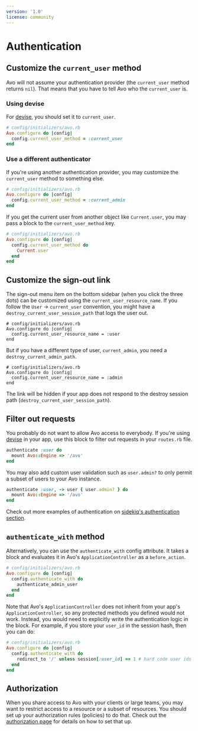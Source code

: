 ```yaml
---
version: '1.0'
license: community
---
```


# Authentication

## Customize the `current_user` method

Avo will not assume your authentication provider (the `current_user` method returns `nil`). That means that you have to tell Avo who the `current_user` is.

### Using devise

For [devise](https://github.com/heartcombo/devise), you should set it to `current_user`.

```ruby
# config/initializers/avo.rb
Avo.configure do |config|
  config.current_user_method = :current_user
end
```

### Use a different authenticator

If you're using another authentication provider, you may customize the `current_user` method to something else.

```ruby
# config/initializers/avo.rb
Avo.configure do |config|
  config.current_user_method = :current_admin
end
```

If you get the current user from another object like `Current.user`, you may pass a block to the `current_user_method` key.

```ruby
# config/initializers/avo.rb
Avo.configure do |config|
  config.current_user_method do
    Current.user
  end
end
```

## Customize the sign-out link

The sign-out menu item on the bottom sidebar (when you click the three dots) can be customized using the `current_user_resource_name`. If you follow the `User` -> `current_user` convention, you might have a `destroy_current_user_session_path` that logs the user out.

```ruby{3}
# config/initializers/avo.rb
Avo.configure do |config|
  config.current_user_resource_name = :user
end
```

But if you have a different type of user, `current_admin`, you need a `destroy_current_admin_path`.

```ruby{3}
# config/initializers/avo.rb
Avo.configure do |config|
  config.current_user_resource_name = :admin
end
```

The link will be hidden if your app does not respond to the destroy session path (`destroy_current_user_session_path`).

## Filter out requests

You probably do not want to allow Avo access to everybody. If you're using [devise](https://github.com/heartcombo/devise) in your app, use this block to filter out requests in your `routes.rb` file.

```ruby
authenticate :user do
  mount Avo::Engine => '/avo'
end
```

You may also add custom user validation such as `user.admin?` to only permit a subset of users to your Avo instance.

```ruby
authenticate :user, -> user { user.admin? } do
  mount Avo::Engine => '/avo'
end
```

Check out more examples of authentication on [sidekiq's authentication section](https://github.com/mperham/sidekiq/wiki/Monitoring#authentication).

## `authenticate_with` method

Alternatively, you can use the `authenticate_with` config attribute. It takes a block and evaluates it in Avo's `ApplicationController` as a `before_action`.

```ruby
# config/initializers/avo.rb
Avo.configure do |config|
  config.authenticate_with do
    authenticate_admin_user
  end
end
```

Note that Avo's `ApplicationController` does not inherit from your app's `ApplicationController`, so any protected methods you defined would not work. Instead, you would need to explicitly write the authentication logic in the block. For example, if you store your `user_id` in the session hash, then you can do:

```ruby
# config/initializers/avo.rb
Avo.configure do |config|
  config.authenticate_with do
    redirect_to '/' unless session[:user_id] == 1 # hard code user ids here
  end
end
```

## Authorization

When you share access to Avo with your clients or large teams, you may want to restrict access to a resource or a subset of resources. You should set up your authorization rules (policies) to do that. Check out the [authorization page](authorization) for details on how to set that up.
